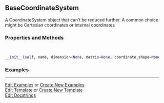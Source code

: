 ## <a id="McUtils.Coordinerds.CoordinateSystems.CoordinateSystem.BaseCoordinateSystem">BaseCoordinateSystem</a>
A CoordinateSystem object that can't be reduced further.
A common choice might be Cartesian coordinates or internal coordinates

### Properties and Methods
<a id="McUtils.Coordinerds.CoordinateSystems.CoordinateSystem.BaseCoordinateSystem.__init__" class="docs-object-method">&nbsp;</a>
```python
__init__(self, name, dimension=None, matrix=None, coordinate_shape=None, converter_options=None): 
```

### Examples


___

[Edit Examples](https://github.com/McCoyGroup/References/edit/gh-pages/Documentation/examples/McUtils/Coordinerds/CoordinateSystems/CoordinateSystem/BaseCoordinateSystem.md) or 
[Create New Examples](https://github.com/McCoyGroup/References/new/gh-pages/?filename=Documentation/examples/McUtils/Coordinerds/CoordinateSystems/CoordinateSystem/BaseCoordinateSystem.md) <br/>
[Edit Template](https://github.com/McCoyGroup/References/edit/gh-pages/Documentation/templates/McUtils/Coordinerds/CoordinateSystems/CoordinateSystem/BaseCoordinateSystem.md) or 
[Create New Template](https://github.com/McCoyGroup/References/new/gh-pages/?filename=Documentation/templates/McUtils/Coordinerds/CoordinateSystems/CoordinateSystem/BaseCoordinateSystem.md) <br/>
[Edit Docstrings](https://github.com/McCoyGroup/McUtils/edit/master/Coordinerds/CoordinateSystems/CoordinateSystem.py?message=Update%20Docs)
